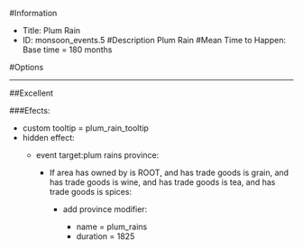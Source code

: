 #Information
 - Title: Plum Rain
 - ID: monsoon_events.5
#Description
Plum Rain
#Mean Time to Happen:
Base time = 180 months

#Options

___
##Excellent

###Efects:<ul><li>custom tooltip = plum_rain_tooltip</li><li>hidden effect:</li><ul><li>event target:plum rains province:</li><ul><li>If area has owned by is ROOT, and has trade goods is grain, and has trade goods is wine, and has trade goods is tea, and has trade goods is spices:</li><ul><li>add province modifier:</li><ul><li>name = plum_rains</li><li>duration = 1825</li></ul></ul></ul></ul></ul>
